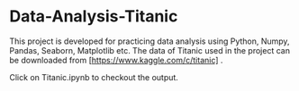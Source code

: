 # Data-Analysis-Titanic

This project is developed for practicing data analysis using Python, Numpy, Pandas, Seaborn, Matplotlib etc. The data of Titanic used in the project can be downloaded from [https://www.kaggle.com/c/titanic] .

Click on Titanic.ipynb to checkout the output.
